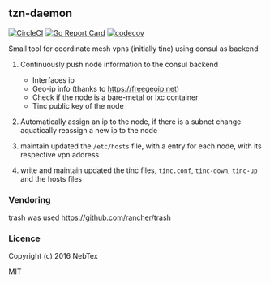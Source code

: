 ## tzn-daemon

[![CircleCI](https://circleci.com/gh/NebTex/tzn-daemon.svg?style=svg)](https://circleci.com/gh/NebTex/tzn-facts) [![Go Report Card](https://goreportcard.com/badge/github.com/NebTex/tzn-daemon)](https://goreportcard.com/report/github.com/NebTex/tzn-daemon) [![codecov](https://codecov.io/gh/NebTex/tzn-daemon/branch/master/graph/badge.svg)](https://codecov.io/gh/NebTex/tzn-daemon)

Small tool for coordinate mesh vpns (initially tinc) using consul as backend
 
 1. Continuously push node information to the consul backend
 
     - Interfaces ip
     - Geo-ip info (thanks to https://freegeoip.net)
     - Check if the node is a bare-metal or lxc container
     - Tinc public key of the node
 
 2. Automatically assign an ip to the node, if there is a subnet change aquatically reassign a new ip to the node
 
 3. maintain updated the `/etc/hosts` file, with a entry for each node, 
 with its respective vpn address 
 
 4. write and maintain updated the tinc files, `tinc.conf`, `tinc-down`, `tinc-up` and the hosts files
 
### Vendoring 

trash was used  https://github.com/rancher/trash

### Licence

Copyright (c) 2016 NebTex

MIT 
